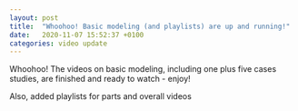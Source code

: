 ```yaml
---
layout: post
title:  "Whoohoo! Basic modeling (and playlists) are up and running!"
date:   2020-11-07 15:52:37 +0100
categories: video update
---
```

Whoohoo! The videos on basic modeling, including one plus five cases studies, are finished and ready to watch - enjoy!

Also, added playlists for parts and overall videos
